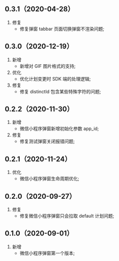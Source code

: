 ## 0.3.1（2020-04-28）
1. 修复
    - 修复弹窗 tabbar 页面切换弹窗不渲染问题;

## 0.3.0（2020-12-19）
1. 新增
    - 新增对 GIF 图片格式的支持;
2. 优化
    - 优化计划变更时 SDK 端的处理逻辑;
3. 修复
    - 修复 distinctId 包含某些特殊字符的问题;


## 0.2.2（2020-11-30）
1. 新增
    - 微信小程序弹窗新增初始化参数 app_id;
2. 修复
    - 修复测试弹窗关闭报错问题;

## 0.2.1（2020-11-24）
1. 优化
    - 微信小程序弹窗生命周期优化;

## 0.2.0（2020-09-27）
1. 修复
   - 修复微信小程序弹窗只会拉取 default 计划问题;

## 0.1.0（2020-09-01）
1. 新增
   - 微信小程序弹窗第一个版本;
